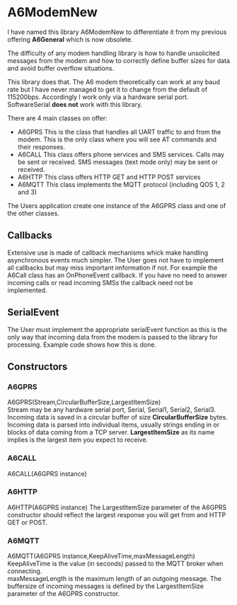 # A6ModemNew
I have named this library A6ModemNew to differentiate it from my previous offering <b>A6General</b> which is now obsolete.<p>
The difficulty of any modem handling library is how to handle unsolicited messages from the modem and how to correctly define buffer
sizes for data and avoid buffer overflow situations.<p>
This library does that.
The A6 modem theoretically can work at any baud rate but I have never managed to get it to change from the default of 115200bps.
Accordingly I work only via a hardware serial port.
SoftwareSerial <b>does not</b> work with this library.<p>
There are 4 main classes on offer:
<ul>
<li>
A6GPRS
This is the class that handles all UART traffic to and from the modem. This is the only class where you will see AT commands and their 
responses.
</li>
<li>
A6CALL
This class offers phone services and SMS services. Calls may be sent or received. SMS messages (text mode only) may be sent or received.
</li>
<li>
A6HTTP
This class offers HTTP GET and HTTP POST services
</li>
<li>
A6MQTT
This class implements the MQTT protocol (including QOS 1, 2 and 3)
</li>
</ul>  
The Users application create one instance of the A6GPRS class and one of the other classes.
<h2>Callbacks</h2>
Extensive use is made of callback mechanisms whick make handling asynchronous events much simpler. The User goes not have to implement
all callbacks but may miss important imformation if not. For example the A6Call class has an OnPhoneEvent callback. 
If you have no need to answer incoming calls or
read incoming SMSs the callback need not be implemented.
<h2>SerialEvent</h2>
The User must implement the appropriate serialEvent function as this is the only way that incoming data from the modem is
passed to the library for processing. Example code shows how this is done.
<h2>Constructors</h2>
<h3>A6GPRS</h3>
A6GPRS(Stream,CircularBufferSize,LargestItemSize)<br>
Stream may be any hardware serial port, Serial, Serial1, Serial2, Serial3.<br>
Incoming data is saved in a circular buffer of size <b>CircularBufferSize</b> bytes.<br>
Incoming data is parsed into individual items, usually strings ending in <cr><lf> or blocks of data coming from a TCP server.
<b>LargestItemSize</b> as its name implies is the largest item you expect to receive.
<h3>A6CALL</h3>
A6CALL(A6GPRS instance)
<h3>A6HTTP</h3>
A6HTTP(A6GPRS instance)
The LargestItemSize parameter of the A6GPRS constructor should reflect the largest response you will get from and HTTP GET or POST.
<h3>A6MQTT</h3>
A6MQTT(A6GPRS instance,KeepAliveTime,maxMessageLength)
KeepAliveTime is the value (in seconds) passed to the MQTT broker when connecting.<br>
maxMessageLength is the maximum length of an outgoing message. The buffersize of incoming messages is defined by the LargestItemSize parameter
of the A6GPRS constructor.

